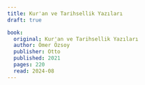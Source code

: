 ```yaml
---
title: Kur'an ve Tarihsellik Yazıları
draft: true

book:
  original: Kur'an ve Tarihsellik Yazıları
  author: Ömer Özsoy
  publisher: Otto
  published: 2021
  pages: 220
  read: 2024-08
---
```


